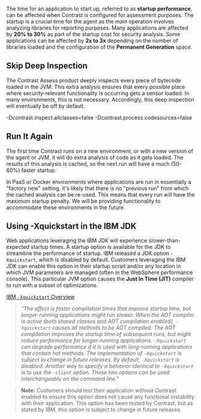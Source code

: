 <!--
title: "Improving Startup Performance"
description: "Instructions on improving startup performance"
tags: "java agent performance IBM JDK startup quickstart"
-->

The time for an application to start up, referred to as **startup performance**, can be affected when Contrast is configured for assessment purposes. The startup is a crucial time for the agent as the main operation involves analyzing libraries for reporting purposes. Many applications are affected by **20% to 30%** as part of the startup cost for security analysis. Some applications can be affected by **2x to 3x** depending on the number of libraries loaded and the configuration of the **Permanent Generation** space.

## Skip Deep Inspection

The Contrast Assess product deeply inspects every piece of bytecode loaded in the JVM. This extra analysis ensures that every possible place where security-relevant functionality is occurring gets a sensor loaded. In many environments, this is not necessary. Accordingly, this deep inspection will eventually be off by default.

 -Dcontrast.inspect.allclasses=false
 -Dcontrast.process.codesources=false
 
 ## Run It Again
The first time Contrast runs on a new environment, or with a new version of the agent or JVM, it will do extra analysis of code as it gets loaded. The results of this analysis is cached, so the next run will have a much (50-60%) faster startup.

In PaaS or Docker environments where applications are run in essentially a "factory new" setting, it's likely that there is no "previous run" from which the cached analysis can be re-used. This means that every run will have the maximum startup penalty. We will be providing functionality to accommodate these environments in the future.

## Using -Xquickstart in the IBM JDK
Web applications leveraging the IBM JDK will experience slower-than-expected startup times. A startup option is available for the JDK to streamline the performance of startup. IBM released a JDK option ```-Xquickstart```, which is disabled by default. Customers leveraging the IBM JDK can enable this option in their startup script and/or any location in which JVM parameters are managed (often in the WebSphere performance console). This particular JVM option causes the **Just In Time (JIT)** compiler to run with a subset of optimizations.

[IBM ```-Xquickstart``` Overview](http://www-01.ibm.com/support/knowledgecenter/SSYKE2_7.0.0/com.ibm.java.win.70.doc/diag/appendixes/cmdline/xquickstart.html?lang=en)

>*"The effect is faster compilation times that improve startup time, but longer-running applications might run slower. When the AOT compiler is active (both shared classes and AOT compilation enabled), ```-Xquickstart``` causes all methods to be AOT compiled. The AOT compilation improves the startup time of subsequent runs, but might reduce performance for longer-running applications. ```-Xquickstart``` can degrade performance if it is used with long-running applications that contain hot methods. The implementation of ```-Xquickstart``` is subject to change in future releases. By default, ```-Xquickstart``` is disabled. Another way to specify a behavior identical to ```-Xquickstart``` is to use the ```-client``` option. These two options can be used interchangeably on the command line."*

>**Note:** Customers should test their application without Contrast enabled to ensure this option does not cause any functional instability with their application. This option has been tested by Contrast, but as stated by IBM, this option is subject to change in future releases.

